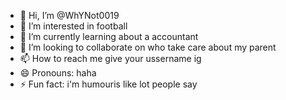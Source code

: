 - 👋 Hi, I’m @WhYNot0019
- 👀 I’m interested in football
- 🌱 I’m currently learning about a accountant
- 💞️ I’m looking to collaborate on who take care about my parent
- 📫 How to reach me give your ussername ig
- 😄 Pronouns: haha
- ⚡ Fun fact: i'm humouris like lot people say

<!---
WhYNot0019/WhYNot0019 is a ✨ special ✨ repository because its `README.md` (this file) appears on your GitHub profile.
You can click the Preview link to take a look at your changes.
--->
